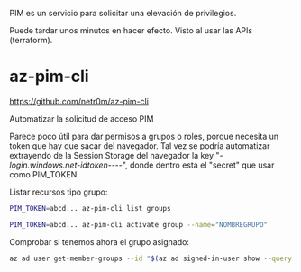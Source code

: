 PIM es un servicio para solicitar una elevación de privilegios.

Puede tardar unos minutos en hacer efecto. Visto al usar las APIs (terraform).

# az-pim-cli

<https://github.com/netr0m/az-pim-cli>

Automatizar la solicitud de acceso PIM

Parece poco útil para dar permisos a grupos o roles, porque necesita un token que hay que sacar del navegador.
Tal vez se podría automatizar extrayendo de la Session Storage del navegador la key "_-login.windows.net-idtoken-_---", donde dentro está el "secret" que usar como PIM_TOKEN.

Listar recursos tipo grupo:

```bash
PIM_TOKEN=abcd... az-pim-cli list groups
```

```bash
PIM_TOKEN=abcd... az-pim-cli activate group --name="NOMBREGRUPO"
```

Comprobar si tenemos ahora el grupo asignado:

```bash
az ad user get-member-groups --id "$(az ad signed-in-user show --query id -o tsv)"
```
